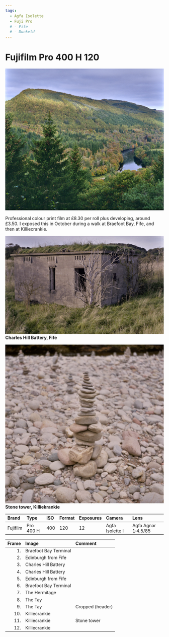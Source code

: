 ```yaml
---
tags:
  - Agfa Isolette
  - Fuji Pro
  # - Fife
  # - Dunkeld
---
```

# Fujifilm Pro 400 H 120
![](/img/Fuji-Pro400H-20201031_20301428.jpg)

Professional colour print film at £8.30 per roll plus developing, around £3.50. I exposed this in October during a walk at Braefoot Bay, Fife, and then at Killiecrankie.

![](/img/Fuji-Pro400H-20201031_20170629.jpg)
**Charles Hill Battery, Fife**

![](/img/Fuji-Pro400H-20201031_20370095.jpg)
**Stone tower, Killiekrankie**

Brand|Type|ISO|Format|Exposures|Camera|Lens
:----|:---|:--|:-----|:--------|:-----|:----
Fujifilm|Pro 400 H|400|120|12|Agfa Isolette I|Agfa Agnar 1:4.5/85

Frame|Image|Comment
--:|:----|:-----
1.|Braefoot Bay Terminal|
2.|Edinburgh from Fife|
3.|Charles Hill Battery|
4.|Charles Hill Battery|
5.|Edinburgh from Fife|
6.|Braefoot Bay Terminal|
7.|The Hermitage |
8.|The Tay|
9.|The Tay|Cropped (header)
10.|Killiecrankie|
11.|Killiecrankie|Stone tower
12.|Killiecrankie|